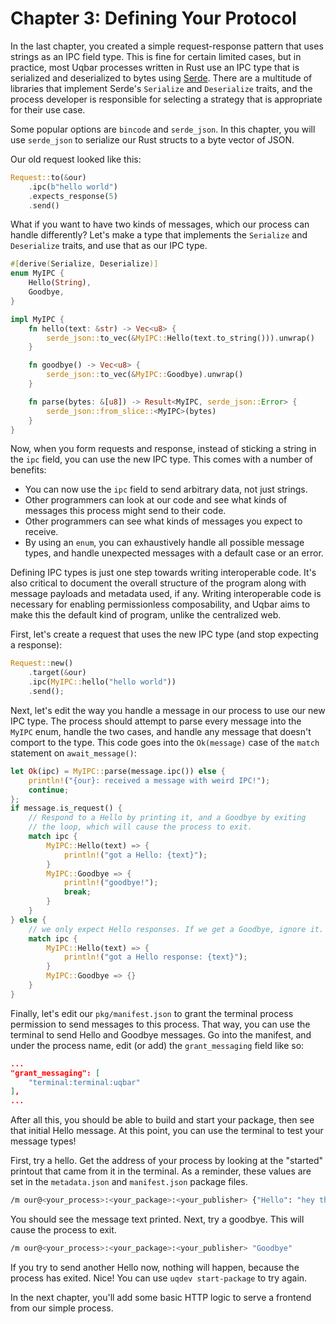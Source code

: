 # Chapter 3: Defining Your Protocol

In the last chapter, you created a simple request-response pattern that uses strings as an IPC field type. 
This is fine for certain limited cases, but in practice, most Uqbar processes written in Rust use an IPC type that is serialized and deserialized to bytes using [Serde](https://serde.rs/). 
There are a multitude of libraries that implement Serde's `Serialize` and `Deserialize` traits, and the process developer is responsible for selecting a strategy that is appropriate for their use case.

Some popular options are `bincode` and `serde_json`. 
In this chapter, you will use `serde_json` to serialize our Rust structs to a byte vector of JSON.

Our old request looked like this:
```rust
Request::to(&our)
    .ipc(b"hello world")
    .expects_response(5)
    .send()
```

What if you want to have two kinds of messages, which our process can handle differently? 
Let's make a type that implements the `Serialize` and `Deserialize` traits, and use that as our IPC type.

```rust
#[derive(Serialize, Deserialize)]
enum MyIPC {
    Hello(String),
    Goodbye,
}

impl MyIPC {
    fn hello(text: &str) -> Vec<u8> {
        serde_json::to_vec(&MyIPC::Hello(text.to_string())).unwrap()
    }

    fn goodbye() -> Vec<u8> {
        serde_json::to_vec(&MyIPC::Goodbye).unwrap()
    }

    fn parse(bytes: &[u8]) -> Result<MyIPC, serde_json::Error> {
        serde_json::from_slice::<MyIPC>(bytes)
    }
}
```

Now, when you form requests and response, instead of sticking a string in the `ipc` field, you can use the new IPC type. 
This comes with a number of benefits:

- You can now use the `ipc` field to send arbitrary data, not just strings.
- Other programmers can look at our code and see what kinds of messages this process might send to their code.
- Other programmers can see what kinds of messages you expect to receive.
- By using an `enum`, you can exhaustively handle all possible message types, and handle unexpected messages with a default case or an error.

Defining IPC types is just one step towards writing interoperable code. 
It's also critical to document the overall structure of the program along with message payloads and metadata used, if any. 
Writing interoperable code is necessary for enabling permissionless composability, and Uqbar aims to make this the default kind of program, unlike the centralized web.

First, let's create a request that uses the new IPC type (and stop expecting a response):
```rust
Request::new()
    .target(&our)
    .ipc(MyIPC::hello("hello world"))
    .send();
```

Next, let's edit the way you handle a message in our process to use our new IPC type. 
The process should attempt to parse every message into the `MyIPC` enum, handle the two cases, and handle any message that doesn't comport to the type. 
This code goes into the `Ok(message)` case of the `match` statement on `await_message()`:
```rust
let Ok(ipc) = MyIPC::parse(message.ipc()) else {
    println!("{our}: received a message with weird IPC!");
    continue;
};
if message.is_request() {
    // Respond to a Hello by printing it, and a Goodbye by exiting
    // the loop, which will cause the process to exit.
    match ipc {
        MyIPC::Hello(text) => {
            println!("got a Hello: {text}");
        }
        MyIPC::Goodbye => {
            println!("goodbye!");
            break;
        }
    }
} else {
    // we only expect Hello responses. If we get a Goodbye, ignore it.
    match ipc {
        MyIPC::Hello(text) => {
            println!("got a Hello response: {text}");
        }
        MyIPC::Goodbye => {}
    }
}
```

Finally, let's edit our `pkg/manifest.json` to grant the terminal process permission to send messages to this process. 
That way, you can use the terminal to send Hello and Goodbye messages. 
Go into the manifest, and under the process name, edit (or add) the `grant_messaging` field like so:
```json
...
"grant_messaging": [
    "terminal:terminal:uqbar"
],
...
```

After all this, you should be able to build and start your package, then see that initial Hello message. 
At this point, you can use the terminal to test your message types!

First, try a hello. Get the address of your process by looking at the "started" printout that came from it in the terminal. 
As a reminder, these values are set in the `metadata.json` and `manifest.json` package files.
```bash
/m our@<your_process>:<your_package>:<your_publisher> {"Hello": "hey there"}
```

You should see the message text printed. Next, try a goodbye. 
This will cause the process to exit.
```bash
/m our@<your_process>:<your_package>:<your_publisher> "Goodbye"
```

If you try to send another Hello now, nothing will happen, because the process has exited. Nice! You can use `uqdev start-package` to try again.

In the next chapter, you'll add some basic HTTP logic to serve a frontend from our simple process.